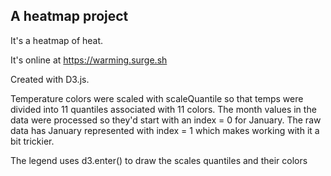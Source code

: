 ## A heatmap project

It's a heatmap of heat.

It's online at https://warming.surge.sh

Created with D3.js.

Temperature colors were scaled with scaleQuantile so that temps were divided into 11 quantiles associated with 11 colors.
The month values in the data were processed so they'd start with an index = 0 for January. The raw data has January represented with index = 1 which makes working with it a bit trickier.

The legend uses d3.enter() to draw the scales quantiles and their colors
